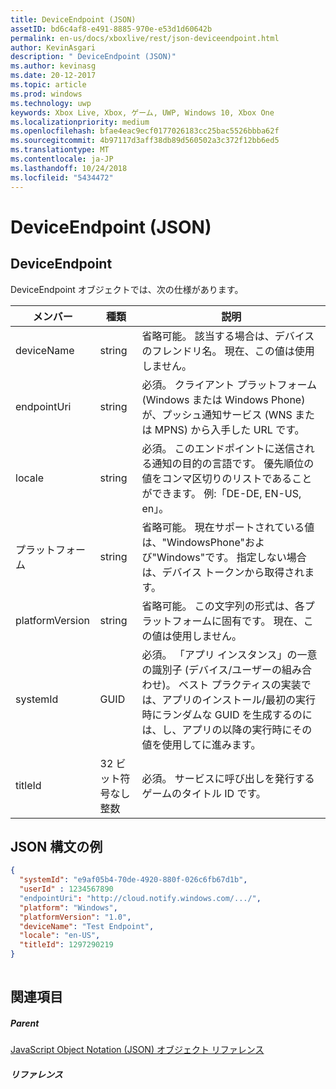 ```yaml
---
title: DeviceEndpoint (JSON)
assetID: bd6c4af8-e491-8885-970e-e53d1d60642b
permalink: en-us/docs/xboxlive/rest/json-deviceendpoint.html
author: KevinAsgari
description: " DeviceEndpoint (JSON)"
ms.author: kevinasg
ms.date: 20-12-2017
ms.topic: article
ms.prod: windows
ms.technology: uwp
keywords: Xbox Live, Xbox, ゲーム, UWP, Windows 10, Xbox One
ms.localizationpriority: medium
ms.openlocfilehash: bfae4eac9ecf0177026183cc25bac5526bbba62f
ms.sourcegitcommit: 4b97117d3aff38db89d560502a3c372f12bb6ed5
ms.translationtype: MT
ms.contentlocale: ja-JP
ms.lasthandoff: 10/24/2018
ms.locfileid: "5434472"
---
```

# <a name="deviceendpoint-json"></a>DeviceEndpoint (JSON)
 
<a id="ID4EO"></a>

 
## <a name="deviceendpoint"></a>DeviceEndpoint
 
DeviceEndpoint オブジェクトでは、次の仕様があります。
 
| メンバー| 種類| 説明| 
| --- | --- | --- | 
| deviceName| string| 省略可能。 該当する場合は、デバイスのフレンドリ名。 現在、この値は使用しません。| 
| endpointUri| string| 必須。 クライアント プラットフォーム (Windows または Windows Phone) が、プッシュ通知サービス (WNS または MPNS) から入手した URL です。| 
| locale| string| 必須。 このエンドポイントに送信される通知の目的の言語です。 優先順位の値をコンマ区切りのリストであることができます。 例:「DE-DE, EN-US, en」。| 
| プラットフォーム| string| 省略可能。 現在サポートされている値は、"WindowsPhone"および"Windows"です。 指定しない場合は、デバイス トークンから取得されます。| 
| platformVersion| string| 省略可能。 この文字列の形式は、各プラットフォームに固有です。 現在、この値は使用しません。| 
| systemId| GUID| 必須。 「アプリ インスタンス」の一意の識別子 (デバイス/ユーザーの組み合わせ)。 ベスト プラクティスの実装では、アプリのインストール/最初の実行時にランダムな GUID を生成するのには、し、アプリの以降の実行時にその値を使用してに進みます。| 
| titleId| 32 ビット符号なし整数| 必須。 サービスに呼び出しを発行するゲームのタイトル ID です。| 
  
<a id="ID4EGD"></a>

 
## <a name="sample-json-syntax"></a>JSON 構文の例
 

```json
{
  "systemId": "e9af05b4-70de-4920-880f-026c6fb67d1b",
  "userId" : 1234567890
  "endpointUri": "http://cloud.notify.windows.com/.../",
  "platform": "Windows",
  "platformVersion": "1.0",
  "deviceName": "Test Endpoint",
  "locale": "en-US",
  "titleId": 1297290219
}
    
```

  
<a id="ID4EPD"></a>

 
## <a name="see-also"></a>関連項目
 
<a id="ID4ERD"></a>

 
##### <a name="parent"></a>Parent 

[JavaScript Object Notation (JSON) オブジェクト リファレンス](atoc-xboxlivews-reference-json.md)

  
<a id="ID4E4D"></a>

 
##### <a name="reference"></a>リファレンス   